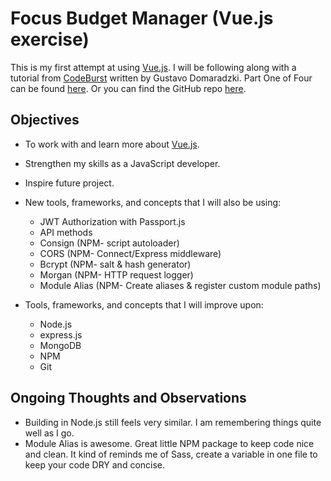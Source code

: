 # Focus Budget Manager (Vue.js exercise)

This is my first attempt at using [Vue.js][vue-page]. I will be following along with a tutorial from [CodeBurst][codeburst] written by Gustavo Domaradzki. Part One of Four can be found [here][bm-tutorial]. Or you can find the GitHub repo [here][bm-github].

## Objectives

* To work with and learn more about [Vue.js][vue-page].
* Strengthen my skills as a JavaScript developer.
* Inspire future project.

* New tools, frameworks, and concepts that I will also be using:
  * JWT Authorization with Passport.js
  * API methods
  * Consign (NPM- script autoloader)
  * CORS (NPM- Connect/Express middleware)
  * Bcrypt (NPM- salt & hash generator)
  * Morgan (NPM- HTTP request logger)
  * Module Alias (NPM- Create aliases & register custom module paths)

* Tools, frameworks, and concepts that I will improve upon:
  * Node.js
  * express.js
  * MongoDB
  * NPM
  * Git

## Ongoing Thoughts and Observations

* Building in Node.js still feels very similar. I am remembering things quite well as I go.
* Module Alias is awesome. Great little NPM package to keep code nice and clean. It kind of reminds me of Sass, create a variable in one file to keep your code DRY and concise.

[vue-page]: https://vuejs.org/
[codeburst]: https://codeburst.io/
[bm-tutorial]: https://codeburst.io/building-a-budget-manager-with-vue-js-and-node-js-part-i-f3d7311822a8
[bm-github]: https://github.com/gdomaradzki/focus-budget-manager
